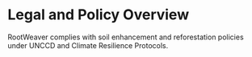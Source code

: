# Legal and Policy Overview
RootWeaver complies with soil enhancement and reforestation policies under UNCCD and Climate Resilience Protocols.